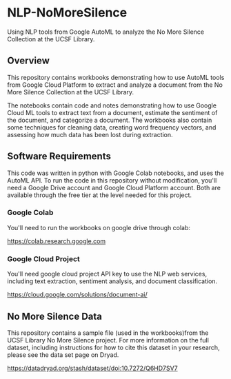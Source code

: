 # NLP-NoMoreSilence
Using NLP tools from Google AutoML to analyze the No More Silence Collection at the UCSF Library.

## Overview
This repository contains workbooks demonstrating how to use AutoML tools from Google Cloud Platform to extract and analyze a document from the No More Silence Collection at the UCSF Library. 

The notebooks contain code and notes demonstrating how to use Google Cloud ML tools to extract text from a document, estimate the sentiment of the document, and categorize a document. The workbooks also contain some techniques for cleaning data, creating word frequency vectors, and assessing how much data has been lost during extraction. 

## Software Requirements
This code was written in python with Google Colab notebooks, and uses the AutoML API. To run the code in this repository without modification, you'll need a Google Drive account and Google Cloud Platform account. Both are available through the free tier at the level needed for this project.

### Google Colab
You'll need to run the workbooks on google drive through colab:

https://colab.research.google.com

### Google Cloud Project 
You'll need google cloud project API key to use the NLP web services, including text extraction, sentiment analysis, and document classification.

https://cloud.google.com/solutions/document-ai/

## No More Silence Data

This repository contains a sample file (used in the workbooks)from the UCSF Library No More Silence project. For more information on the full dataset, including instructions for how to cite this dataset in your research, please see the data set page on Dryad.

https://datadryad.org/stash/dataset/doi:10.7272/Q6HD7SV7



